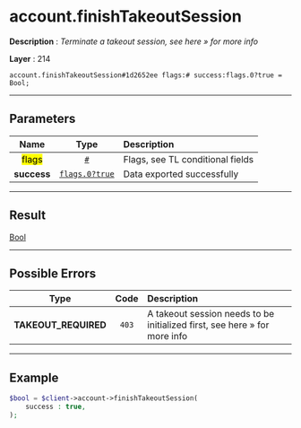 # account.finishTakeoutSession

**Description** : *Terminate a takeout session, see here &raquo; for more info*

**Layer** : 214

```tl
account.finishTakeoutSession#1d2652ee flags:# success:flags.0?true = Bool;
```

---

## Parameters

| Name | Type | Description |
| :---: | :---: | :--- |
| <mark>flags</mark> | [`#`](type/#) | Flags, see TL conditional fields |
| **success** | [`flags.0?true`](type/true) | Data exported successfully |

---

## Result

[Bool](type/Bool)

---

## Possible Errors

| Type | Code | Description |
| :---: | :---: | :--- |
| **TAKEOUT_REQUIRED** | `403` | A takeout session needs to be initialized first, see here » for more info |

---

## Example

```php
$bool = $client->account->finishTakeoutSession(
	success : true,
);
```
